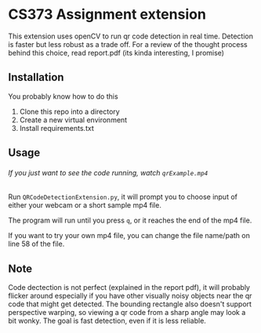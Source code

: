 # CS373 Assignment extension

This extension uses openCV to run qr code detection in real time. Detection is faster but less robust as a trade off. For a review of the thought process behind this choice, read report.pdf (its kinda interesting, I promise)


## Installation
You probably know how to do this

1. Clone this repo into a directory
2. Create a new virtual environment
3. Install requirements.txt

## Usage
###### If you just want to see the code running, watch `qrExample.mp4`

Run `QRCodeDetectionExtension.py`, it will prompt you to choose input of either your webcam or a short sample mp4 file.

The program will run until you press `q`, or it reaches the end of the mp4 file.

If you want to try your own mp4 file, you can change the file name/path on line 58 of the file.


## Note
Code dectection is not perfect (explained in the report pdf), it will probably flicker around especially if you have other visually noisy objects near the qr code that might get detected. The bounding rectangle also doesn't support perspective warping, so viewing a qr code from a sharp angle may look a bit wonky. The goal is fast detection, even if it is less reliable.

